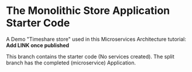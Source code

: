 # The Monolithic Store Application Starter Code

A Demo "Timeshare store" used in this Microservices Architecture tutorial: ****Add LINK once published****

This branch contains the starter code (No services created). The split branch has the completed (microservice) Application.
